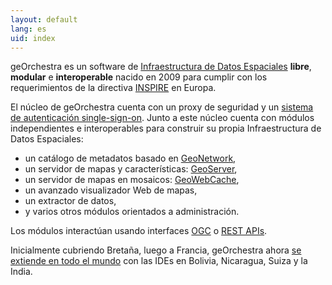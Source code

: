 ```yaml
---
layout: default
lang: es
uid: index
---
```


geOrchestra es un software de [Infraestructura de Datos Espaciales](http://en.wikipedia.org/wiki/Spatial_Data_Infrastructure) **libre**, **modular** e **interoperable** nacido en 2009 para cumplir con los requerimientos de la directiva [INSPIRE](http://fr.wikipedia.org/wiki/Infrastructure_for_Spatial_Information_in_the_European_Community) en Europa.

El núcleo de geOrchestra cuenta con un proxy de seguridad y un [sistema de autenticación single-sign-on](http://en.wikipedia.org/wiki/Single_sign-on).
Junto a este núcleo cuenta con módulos independientes e interoperables para construir su propia Infraestructura de Datos Espaciales:

  * un catálogo de metadatos basado en [GeoNetwork](http://geonetwork-opensource.org/),
  * un servidor de mapas y características: [GeoServer](http://geoserver.org/),
  * un servidor de mapas en mosaicos: [GeoWebCache](http://geowebcache.org/),
  * un avanzado visualizador Web de mapas,
  * un extractor de datos,
  * y varios otros módulos orientados a administración.

Los módulos interactúan usando interfaces [OGC](http://en.wikipedia.org/wiki/Open_Geospatial_Consortium) o [REST APIs](http://en.wikipedia.org/wiki/Representational_State_Transfer).

Inicialmente cubriendo Bretaña, luego a Francia, geOrchestra ahora [se extiende en todo el mundo](http://sdi.georchestra.org/mapfishapp/?wmc=app/contexts/relief.wmc) con las IDEs en Bolivia, Nicaragua, Suiza y la India.
